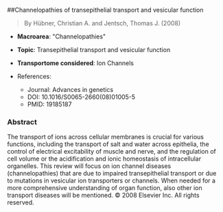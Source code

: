 ##Channelopathies of transepithelial transport and vesicular function

> By Hübner, Christian A. and Jentsch, Thomas J. (2008)

- **Macroarea**: "Channelopathies"
- **Topic**: Transepithelial transport and vesicular function
- **Transportome considered**: Ion Channels

- References:
  - Journal: Advances in genetics
  - DOI: 10.1016/S0065-2660(08)01005-5
  - PMID: 19185187

### Abstract

The transport of ions across cellular membranes is crucial for various functions, including the transport of salt and water across epithelia, the control of electrical excitability of muscle and nerve, and the regulation of cell volume or the acidification and ionic homeostasis of intracellular organelles. This review will focus on ion channel diseases (channelopathies) that are due to impaired transepithelial transport or due to mutations in vesicular ion transporters or channels. When needed for a more comprehensive understanding of organ function, also other ion transport diseases will be mentioned. © 2008 Elsevier Inc. All rights reserved.
